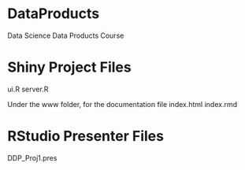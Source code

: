 DataProducts
============

Data Science Data Products Course

Shiny Project Files
============
ui.R
server.R

Under the www folder, for the documentation file
index.html
index.rmd

RStudio Presenter Files
============
DDP_Proj1.pres
